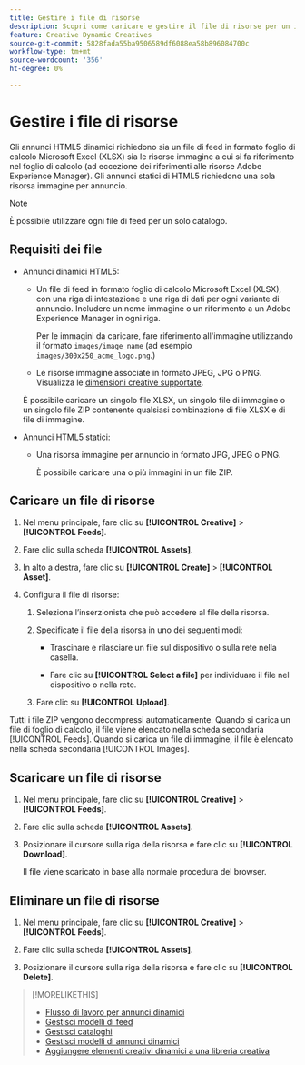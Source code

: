 ```yaml
---
title: Gestire i file di risorse
description: Scopri come caricare e gestire il file di risorse per un inserzionista.
feature: Creative Dynamic Creatives
source-git-commit: 5828fada55ba9506589df6088ea58b896084700c
workflow-type: tm+mt
source-wordcount: '356'
ht-degree: 0%

---
```


# Gestire i file di risorse

Gli annunci HTML5 dinamici richiedono sia un file di feed in formato foglio di calcolo Microsoft Excel (XLSX) sia le risorse immagine a cui si fa riferimento nel foglio di calcolo (ad eccezione dei riferimenti alle risorse Adobe Experience Manager). Gli annunci statici di HTML5 richiedono una sola risorsa immagine per annuncio.

>[!NOTE]
>
> È possibile utilizzare ogni file di feed per un solo catalogo.


## Requisiti dei file

* Annunci dinamici HTML5:

   * Un file di feed in formato foglio di calcolo Microsoft Excel (XLSX), con una riga di intestazione e una riga di dati per ogni variante di annuncio. Includere un nome immagine o un riferimento a un Adobe Experience Manager in ogni riga.<!-- need spec of available column names that the user-created header names must map to; need to reference it in feed template topic too, so make it a separate file/appendix. -->

     Per le immagini da caricare, fare riferimento all&#39;immagine utilizzando il formato `images/image_name` (ad esempio `images/300x250_acme_logo.png`.)<!-- Verify.  Also need to include the spec for how to reference images in AEM -->

   * Le risorse immagine associate in formato JPEG, JPG o PNG.<!-- NOT GIF still? And is this true: The maximum file size is two (2) MB. --> Visualizza le [dimensioni creative supportate](/help/creative/creative-libraries/creative-sizes.md).

  È possibile caricare un singolo file XLSX, un singolo file di immagine o un singolo file ZIP contenente qualsiasi combinazione di file XLSX e di file di immagine.<!-- Check w/eng re any limitations or best practices WRT number of files and filesize allowed -->

* Annunci HTML5 statici:

   * Una risorsa immagine per annuncio in formato JPG, JPEG o PNG.

     È possibile caricare una o più immagini in un file ZIP.<!-- Check w/eng re any limitations or best practices WRT number of files and filesize allowed -->

## Caricare un file di risorse

1. Nel menu principale, fare clic su **[!UICONTROL Creative]** > **[!UICONTROL Feeds]**.

1. Fare clic sulla scheda **[!UICONTROL Assets]**.

1. In alto a destra, fare clic su **[!UICONTROL Create]** > **[!UICONTROL Asset]**.

1. Configura il file di risorse:

   1. Seleziona l’inserzionista che può accedere al file della risorsa.

   1. Specificate il file della risorsa in uno dei seguenti modi:

      * Trascinare e rilasciare un file sul dispositivo o sulla rete nella casella.

      * Fare clic su **[!UICONTROL Select a file]** per individuare il file nel dispositivo o nella rete.

   1. Fare clic su **[!UICONTROL Upload]**.

Tutti i file ZIP vengono decompressi automaticamente. Quando si carica un file di foglio di calcolo, il file viene elencato nella scheda secondaria [!UICONTROL Feeds]. Quando si carica un file di immagine, il file è elencato nella scheda secondaria [!UICONTROL Images].

## Scaricare un file di risorse

1. Nel menu principale, fare clic su **[!UICONTROL Creative]** > **[!UICONTROL Feeds]**.

1. Fare clic sulla scheda **[!UICONTROL Assets]**.

1. Posizionare il cursore sulla riga della risorsa e fare clic su **[!UICONTROL Download]**.

   Il file viene scaricato in base alla normale procedura del browser.

## Eliminare un file di risorse

1. Nel menu principale, fare clic su **[!UICONTROL Creative]** > **[!UICONTROL Feeds]**.

1. Fare clic sulla scheda **[!UICONTROL Assets]**.

1. Posizionare il cursore sulla riga della risorsa e fare clic su **[!UICONTROL Delete]**.

>[!MORELIKETHIS]
>
>* [Flusso di lavoro per annunci dinamici](/help/creative/introduction/workflow-dynamic-ads.md)
>* [Gestisci modelli di feed](/help/creative/feeds/feed-template-manage.md)
>* [Gestisci cataloghi](/help/creative/feeds/catalog-manage.md)
>* [Gestisci modelli di annunci dinamici](/help/creative/ad-templates/ad-template-manage.md)
>* [Aggiungere elementi creativi dinamici a una libreria creativa](/help/creative/creative-libraries/creative-add-dynamic.md)
